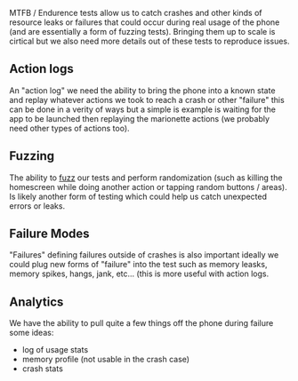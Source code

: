 MTFB / Endurence tests allow us to catch crashes and other kinds of resource leaks or failures that could occur during real usage
of the phone (and are essentially a form of fuzzing tests). Bringing them up to scale is cirtical but we also need more details
out of these tests to reproduce issues.


## Action logs

An "action log" we need the ability to bring the phone into a known state and replay whatever actions we took to reach a crash or
other "failure" this can be done in a verity of ways but a simple is example is waiting for the app to be launched then replaying
the marionette actions (we probably need other types of actions too).

## Fuzzing

The ability to [fuzz](http://en.wikipedia.org/wiki/Fuzz_testing) our tests and perform randomization (such as killing the homescreen while doing another action or tapping random buttons / areas). Is likely another form of testing which could help us catch unexpected errors or leaks.

## Failure Modes

"Failures" defining failures outside of crashes is also important ideally we could plug new forms of "failure" into the test such as
memory leasks, memory spikes, hangs, jank, etc... (this is more useful with action logs.

## Analytics

We have the ability to pull quite a few things off the phone during failure some ideas:

  - log of usage stats
  - memory profile (not usable in the crash case)
  - crash stats
